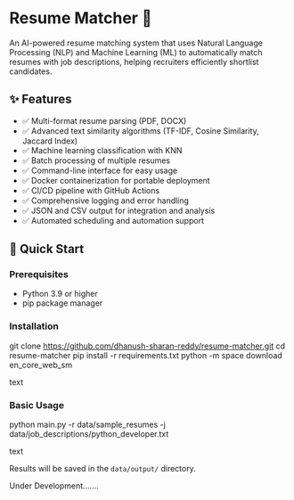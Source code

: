 # Resume Matcher 🎯

An AI-powered resume matching system that uses Natural Language Processing (NLP) and Machine Learning (ML) to automatically match resumes with job descriptions, helping recruiters efficiently shortlist candidates.

## ✨ Features

- ✅ Multi-format resume parsing (PDF, DOCX)
- ✅ Advanced text similarity algorithms (TF-IDF, Cosine Similarity, Jaccard Index)
- ✅ Machine learning classification with KNN
- ✅ Batch processing of multiple resumes
- ✅ Command-line interface for easy usage
- ✅ Docker containerization for portable deployment
- ✅ CI/CD pipeline with GitHub Actions
- ✅ Comprehensive logging and error handling
- ✅ JSON and CSV output for integration and analysis
- ✅ Automated scheduling and automation support

## 🚀 Quick Start

### Prerequisites

- Python 3.9 or higher
- pip package manager

### Installation

git clone https://github.com/dhanush-sharan-reddy/resume-matcher.git
cd resume-matcher
pip install -r requirements.txt
python -m space download en_core_web_sm

text

### Basic Usage

python main.py -r data/sample_resumes -j data/job_descriptions/python_developer.txt

text

Results will be saved in the `data/output/` directory.

Under Development.......
